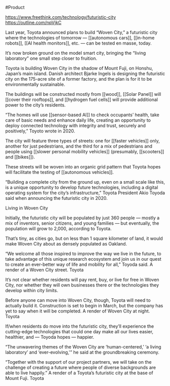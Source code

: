 #Product

https://www.freethink.com/technology/futuristic-city
https://outline.com/npVjkC


Last year, Toyota announced plans to build “Woven City,” a futuristic city where the technologies of tomorrow — [[autonomous cars]], [[in-home robots]], [[AI health monitors]], etc. — can be tested en masse, today.

It’s now broken ground on the model smart city, bringing the “living laboratory” one small step closer to fruition.

Toyota is building Woven City in the shadow of Mount Fuji, on Honshu, Japan’s main island. Danish architect Bjarke Ingels is designing the futuristic city on the 175-acre site of a former factory, and the plan is for it to be environmentally sustainable.

The buildings will be constructed mostly from [[wood]], [[Solar Panel]] will [[cover their rooftops]], and [[hydrogen fuel cells]] will provide additional power to the city’s residents.

“The homes will use [[sensor-based AI]] to check occupants’ health, take care of basic needs and enhance daily life, creating an opportunity to deploy connected technology with integrity and trust, securely and positively,” Toyoto wrote in 2020.

The city will feature three types of streets: one for [[faster vehicles]] only, another for just pedestrians, and the third for a mix of pedestrians and people using [[slower personal mobility vehicles]] (presumably, [[scooters]] and [[bikes]]).

These streets will be woven into an organic grid pattern that Toyota hopes will facilitate the testing of [[autonomous vehicles]].

“Building a complete city from the ground up, even on a small scale like this, is a unique opportunity to develop future technologies, including a digital operating system for the city’s infrastructure,” Toyota President Akio Toyoda said when announcing the futuristic city in 2020.


Living in Woven City

Initially, the futuristic city will be populated by just 360 people — mostly a mix of inventors, senior citizens, and young families — but eventually, the population will grow to 2,000, according to Toyota.

That’s tiny, as cities go, but on less than 1 square kilometer of land, it would make Woven City about as densely populated as Oakland.

“We welcome all those inspired to improve the way we live in the future, to take advantage of this unique research ecosystem and join us in our quest to create an ever-better way of life and mobility for all,” Toyoda said.
A render of a Woven City street. Toyota

It’s not clear whether residents will pay rent, buy, or live for free in Woven City, nor whether they will own businesses there or the technologies they develop within city limits.

Before anyone can move into Woven City, though, Toyota will need to actually build it. Construction is set to begin in March, but the company has yet to say when it will be completed.
A render of Woven City at night. Toyota

If/when residents do move into the futuristic city, they’ll experience the cutting-edge technologies that could one day make all our lives easier, healthier, and — Toyoda hopes — happier.

“The unwavering themes of the Woven City are ‘human-centered,’ ‘a living laboratory’ and ‘ever-evolving,'” he said at the groundbreaking ceremony.

“Together with the support of our project partners, we will take on the challenge of creating a future where people of diverse backgrounds are able to live happily.”
A render of a Toyota’s futuristic city at the base of Mount Fuji. Toyota

